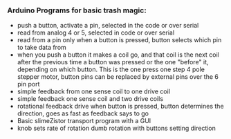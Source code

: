 ### Arduino Programs for basic trash magic:

* push a button, activate a pin, selected in the code or over serial
* read from analog 4 or 5, selected in code or over serial
* read from a pin only when a button is pressed, button selects which pin to take data from
* when you push a button it makes a coil go, and that coil is the next coil after the previous time a button was pressed or the one "before" it, depending on which button.  This is the one press one step 4 pole stepper motor, button pins can be replaced by external pins over the 6 pin port
* simple feedback from one sense coil to one drive coil
* simple feedback one sense coil and two drive coils
* rotational feedback drive when button is pressed, button determines the direction, goes as fast as feedback says to go
* Basic slimeZistor transport program with a GUI
* knob sets rate of rotation dumb rotation with buttons setting direction